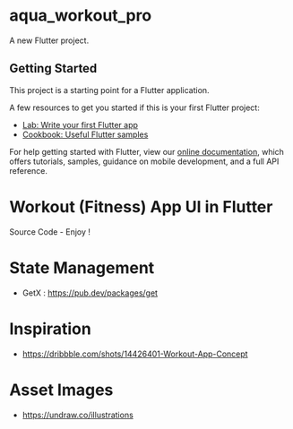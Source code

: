 # aqua_workout_pro

A new Flutter project.

## Getting Started

This project is a starting point for a Flutter application.

A few resources to get you started if this is your first Flutter project:

- [Lab: Write your first Flutter app](https://flutter.dev/docs/get-started/codelab)
- [Cookbook: Useful Flutter samples](https://flutter.dev/docs/cookbook)

For help getting started with Flutter, view our
[online documentation](https://flutter.dev/docs), which offers tutorials,
samples, guidance on mobile development, and a full API reference.

# Workout (Fitness) App UI in Flutter
Source Code - Enjoy !

# State Management
- GetX : https://pub.dev/packages/get

# Inspiration
- https://dribbble.com/shots/14426401-Workout-App-Concept

# Asset Images
- https://undraw.co/illustrations